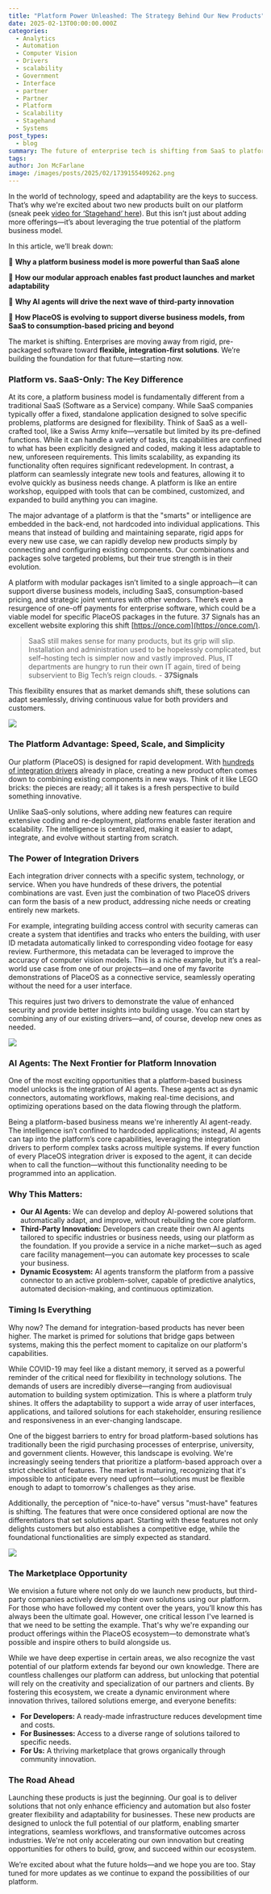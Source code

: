 ```yaml
---
title: "Platform Power Unleashed: The Strategy Behind Our New Products"
date: 2025-02-13T00:00:00.000Z
categories:
  - Analytics
  - Automation
  - Computer Vision
  - Drivers
  - scalability
  - Government
  - Interface
  - partner
  - Partner
  - Platform
  - Scalability
  - Stagehand
  - Systems
post_types:
  - blog
summary: The future of enterprise tech is shifting from SaaS to platform-based solutions. Explore how integration, AI agents, and modular design accelerate growth and in
tags:
author: Jon McFarlane
image: /images/posts/2025/02/1739155409262.png
---
```

In the world of technology, speed and adaptability are the keys to success. That’s why we're excited about two new products built on our platform (sneak peek [video for ‘Stagehand’ here](https://www.linkedin.com/posts/jonathanmcfarlane_sneak-peek-at-our-av-monitoring-control-activity-7293491320218677248-85SC?utm_source=share&utm_medium=member_desktop)). But this isn’t just about adding more offerings—it’s about leveraging the true potential of the platform business model.

In this article, we’ll break down:

🔹 **Why a platform business model is more powerful than SaaS alone**

🔹 **How our modular approach enables fast product launches and market adaptability**

🔹 **Why AI agents will drive the next wave of third-party innovation**

🔹 **How PlaceOS is evolving to support diverse business models, from SaaS to consumption-based pricing and beyond**

The market is shifting. Enterprises are moving away from rigid, pre-packaged software toward **flexible, integration-first solutions**. We’re building the foundation for that future—starting now.

### Platform vs. SaaS-Only: The Key Difference

At its core, a platform business model is fundamentally different from a traditional SaaS (Software as a Service) company. While SaaS companies typically offer a fixed, standalone application designed to solve specific problems, platforms are designed for flexibility. Think of SaaS as a well-crafted tool, like a Swiss Army knife—versatile but limited by its pre-defined functions. While it can handle a variety of tasks, its capabilities are confined to what has been explicitly designed and coded, making it less adaptable to new, unforeseen requirements. This limits scalability, as expanding its functionality often requires significant redevelopment. In contrast, a platform can seamlessly integrate new tools and features, allowing it to evolve quickly as business needs change. A platform is like an entire workshop, equipped with tools that can be combined, customized, and expanded to build anything you can imagine.

The major advantage of a platform is that the "smarts" or intelligence are embedded in the back-end, not hardcoded into individual applications. This means that instead of building and maintaining separate, rigid apps for every new use case, we can rapidly develop new products simply by connecting and configuring existing components. Our combinations and packages solve targeted problems, but their true strength is in their evolution.

A platform with modular packages isn’t limited to a single approach—it can support diverse business models, including SaaS, consumption-based pricing, and strategic joint ventures with other vendors. There’s even a resurgence of one-off payments for enterprise software, which could be a viable model for specific PlaceOS packages in the future. 37 Signals has an excellent website exploring this shift [https://once.com](https://once.com/).

> SaaS still makes sense for many products, but its grip will slip. Installation and administration used to be hopelessly complicated, but self–hosting tech is simpler now and vastly improved. Plus, IT departments are hungry to run their own IT again, tired of being subservient to Big Tech’s reign clouds. - **37Signals**

This flexibility ensures that as market demands shift, these solutions can adapt seamlessly, driving continuous value for both providers and customers.

![](/images/posts/2025/02/1739157047028.png)

### The Platform Advantage: Speed, Scale, and Simplicity

Our platform (PlaceOS) is designed for rapid development. With [hundreds of integration drivers](https://docs.placeos.com/reference/supported-integrations) already in place, creating a new product often comes down to combining existing components in new ways. Think of it like LEGO bricks: the pieces are ready; all it takes is a fresh perspective to build something innovative.

Unlike SaaS-only solutions, where adding new features can require extensive coding and re-deployment, platforms enable faster iteration and scalability. The intelligence is centralized, making it easier to adapt, integrate, and evolve without starting from scratch.

### The Power of Integration Drivers

Each integration driver connects with a specific system, technology, or service. When you have hundreds of these drivers, the potential combinations are vast. Even just the combination of two PlaceOS drivers can form the basis of a new product, addressing niche needs or creating entirely new markets.

For example, integrating building access control with security cameras can create a system that identifies and tracks who enters the building, with user ID metadata automatically linked to corresponding video footage for easy review. Furthermore, this metadata can be leveraged to improve the accuracy of computer vision models. This is a niche example, but it’s a real-world use case from one of our projects—and one of my favorite demonstrations of PlaceOS as a connective service, seamlessly operating without the need for a user interface.

This requires just two drivers to demonstrate the value of enhanced security and provide better insights into building usage. You can start by combining any of our existing drivers—and, of course, develop new ones as needed.

![](/images/posts/2025/02/1739154525304.png)

### AI Agents: The Next Frontier for Platform Innovation

One of the most exciting opportunities that a platform-based business model unlocks is the integration of AI agents. These agents act as dynamic connectors, automating workflows, making real-time decisions, and optimizing operations based on the data flowing through the platform.

Being a platform-based business means we're inherently AI agent-ready. The intelligence isn’t confined to hardcoded applications; instead, AI agents can tap into the platform’s core capabilities, leveraging the integration drivers to perform complex tasks across multiple systems. If every function of every PlaceOS integration driver is exposed to the agent, it can decide when to call the function—without this functionality needing to be programmed into an application.

### Why This Matters:

*   **Our AI Agents:** We can develop and deploy AI-powered solutions that automatically adapt, and improve, without rebuilding the core platform.
*   **Third-Party Innovation:** Developers can create their own AI agents tailored to specific industries or business needs, using our platform as the foundation. If you provide a service in a niche market—such as aged care facility management—you can automate key processes to scale your business.
*   **Dynamic Ecosystem:** AI agents transform the platform from a passive connector to an active problem-solver, capable of predictive analytics, automated decision-making, and continuous optimization.

### Timing Is Everything

Why now? The demand for integration-based products has never been higher. The market is primed for solutions that bridge gaps between systems, making this the perfect moment to capitalize on our platform's capabilities.

While COVID-19 may feel like a distant memory, it served as a powerful reminder of the critical need for flexibility in technology solutions. The demands of users are incredibly diverse—ranging from audiovisual automation to building system optimization. This is where a platform truly shines. It offers the adaptability to support a wide array of user interfaces, applications, and tailored solutions for each stakeholder, ensuring resilience and responsiveness in an ever-changing landscape.

One of the biggest barriers to entry for broad platform-based solutions has traditionally been the rigid purchasing processes of enterprise, university, and government clients. However, this landscape is evolving. We're increasingly seeing tenders that prioritize a platform-based approach over a strict checklist of features. The market is maturing, recognizing that it's impossible to anticipate every need upfront—solutions must be flexible enough to adapt to tomorrow's challenges as they arise.

Additionally, the perception of "nice-to-have" versus "must-have" features is shifting. The features that were once considered optional are now the differentiators that set solutions apart. Starting with these features not only delights customers but also establishes a competitive edge, while the foundational functionalities are simply expected as standard.

![](/images/posts/2025/02/1739154572990.png)

### The Marketplace Opportunity

We envision a future where not only do we launch new products, but third-party companies actively develop their own solutions using our platform. For those who have followed my content over the years, you’ll know this has always been the ultimate goal. However, one critical lesson I've learned is that we need to be setting the example. That's why we're expanding our product offerings within the PlaceOS ecosystem—to demonstrate what’s possible and inspire others to build alongside us.

While we have deep expertise in certain areas, we also recognize the vast potential of our platform extends far beyond our own knowledge. There are countless challenges our platform can address, but unlocking that potential will rely on the creativity and specialization of our partners and clients. By fostering this ecosystem, we create a dynamic environment where innovation thrives, tailored solutions emerge, and everyone benefits:

*   **For Developers:** A ready-made infrastructure reduces development time and costs.
*   **For Businesses:** Access to a diverse range of solutions tailored to specific needs.
*   **For Us:** A thriving marketplace that grows organically through community innovation.

### The Road Ahead

Launching these products is just the beginning. Our goal is to deliver solutions that not only enhance efficiency and automation but also foster greater flexibility and adaptability for businesses. These new products are designed to unlock the full potential of our platform, enabling smarter integrations, seamless workflows, and transformative outcomes across industries. We're not only accelerating our own innovation but creating opportunities for others to build, grow, and succeed within our ecosystem.

We’re excited about what the future holds—and we hope you are too. Stay tuned for more updates as we continue to expand the possibilities of our platform.
